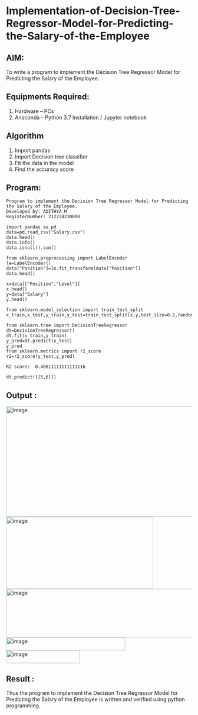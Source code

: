 # Implementation-of-Decision-Tree-Regressor-Model-for-Predicting-the-Salary-of-the-Employee

## AIM:
To write a program to implement the Decision Tree Regressor Model for Predicting the Salary of the Employee.

## Equipments Required:
1. Hardware – PCs
2. Anaconda – Python 3.7 Installation / Jupyter notebook

## Algorithm
1. Import pandas
2. Import Decision tree classifier
3. Fit the data in the model
4. Find the accuracy score

## Program:
```
Program to implement the Decision Tree Regressor Model for Predicting the Salary of the Employee.
Developed by: ADITHYA M 
RegisterNumber: 212224230008
```
```
import pandas as pd
data=pd.read_csv("Salary.csv")
data.head()
data.info()
data.isnull().sum()
```
```
from sklearn.preprocessing import LabelEncoder
le=LabelEncoder()
data["Position"]=le.fit_transform(data["Position"])
data.head()
```
```
x=data[["Position","Level"]]
x.head()
y=data["Salary"]
y.head()
```
```
from sklearn.model_selection import train_test_split
x_train,x_test,y_train,y_test=train_test_split(x,y,test_size=0.2,random_state=2)
```
```
from sklearn.tree import DecisionTreeRegressor
dt=DecisionTreeRegressor()
dt.fit(x_train,y_train)
y_pred=dt.predict(x_test)
y_pred
from sklearn.metrics import r2_score
r2=r2_score(y_test,y_pred)
```
```
R2 score:  0.48611111111111116
```
```
dt.predict([[5,6]])
```
## Output :
<img width="958" height="299" alt="image" src="https://github.com/user-attachments/assets/4ec0ef8a-0855-4f67-b340-a0d4441dcab2" />
<img width="399" height="195" alt="image" src="https://github.com/user-attachments/assets/172614bf-ee85-4539-8a07-4e2512d1a62c" />
<img width="697" height="131" alt="image" src="https://github.com/user-attachments/assets/fd9979af-dfe1-47f9-86a6-29aaadd469ed" />
<img width="323" height="35" alt="image" src="https://github.com/user-attachments/assets/1e240ff9-40a4-4529-8aa5-d4d7315c4473" />
<img width="200" height="35" alt="image" src="https://github.com/user-attachments/assets/7589f94f-0fa6-4bf2-8d3e-9ee91a376927" />

## Result :
Thus the program to implement the Decision Tree Regressor Model for Predicting the Salary of the Employee is written and verified using python programming.

